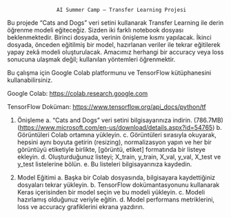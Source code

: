                     AI Summer Camp – Transfer Learning Projesi
Bu projede “Cats and Dogs” veri setini kullanarak Transfer Learning ile derin öğrenme modeli
eğiteceğiz. Sizden iki farklı notebook dosyası beklenmektedir. Birinci dosyada, verinin
önişleme kısmı yapılacak. İkinci dosyada, önceden eğitilmiş bir model, hazırlanan veriler ile
tekrar eğitilerek yapay zekâ modeli oluşturulacak. Amacımız herhangi bir accuracy veya loss
sonucuna ulaşmak değil; kullanılan yöntemleri öğrenmektir.

Bu çalışma için Google Colab platformunu ve TensorFlow kütüphanesini kullanabilirsiniz.

Google Colab: https://colab.research.google.com

TensorFlow Doküman: https://www.tensorflow.org/api_docs/python/tf



   1. Önişleme
         a. “Cats and Dogs” veri setini bilgisayarınıza indirin. (786.7MB)
            (https://www.microsoft.com/en-us/download/details.aspx?id=54765)
         b. Görüntüleri Colab ortamına yükleyin.
         c. Görüntüleri sırasıyla okuyarak, hepsini aynı boyuta getirin (resizing),
            normalizasyon yapın ve her bir görüntüyü etiketiyle birlikte, [görüntü, etiket]
            formatında bir listeye ekleyin.
         d. Oluşturduğunuz listeyi; X_train, y_train, X_val, y_val, X_test ve y_test
            listelerine bölün.
         e. Bu listeleri bilgisayarınıza kaydedin.



   2. Model Eğitimi
        a. Başka bir Colab dosyasında, bilgisayara kaydettiğiniz dosyaları tekrar yükleyin.
        b. TensorFlow dokümantasyonunu kullanarak Keras içerisinden bir model seçin
            ve bu modeli yükleyin.
        c. Modeli hazırlamış olduğunuz veriyle eğitin.
        d. Model performans metriklerini, loss ve accuracy grafiklerini ekrana yazdırın.
